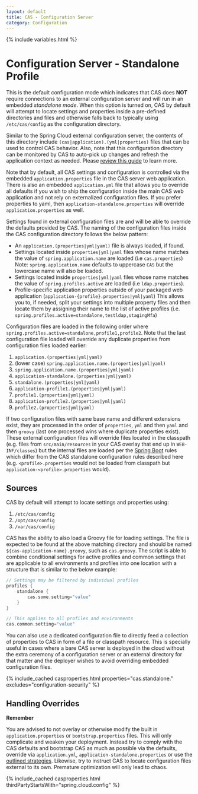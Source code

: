 ```yaml
---
layout: default
title: CAS - Configuration Server
category: Configuration
---
```


{% include variables.html %}

# Configuration Server - Standalone Profile

This is the default configuration mode which indicates that CAS does **NOT** require connections to an external configuration server
and will run in an embedded *standalone mode*. When this option is turned on, CAS by default will attempt to locate settings and properties
inside a pre-defined directories and files and otherwise falls back to typically using `/etc/cas/config` as the configuration directory.

Similar to the Spring Cloud external configuration server, the contents of this directory include `(cas|application).(yml|properties)`
files that can be used to control CAS behavior. Also, note that this configuration directory can be monitored by CAS to auto-pick up changes
and refresh the application context as needed. Please [review this guide](Configuration-Management-Reload.html#reload-strategy) to learn more.

Note that by default, all CAS settings and configuration is controlled via the embedded `application.properties` file in the CAS server
web application. There is also an embedded `application.yml` file that allows you to override all defaults if you wish to ship the
configuration inside the main CAS web application and not rely on externalized configuration files. If you prefer
properties to yaml, then `application-standalone.properties` will override `application.properties` as well.

Settings found in external configuration files are and will be able to override the defaults 
provided by CAS. The naming of the configuration files inside the CAS configuration directory follows the below pattern:

- An `application.(properties|yml|yaml)` file is always loaded, if found.
- Settings located inside `properties|yml|yaml` files whose name matches the value of `spring.application.name` are loaded (i.e `cas.properties`) Note: `spring.application.name` defaults to uppercase `CAS` but the lowercase name will also be loaded.
- Settings located inside `properties|yml|yaml` files whose name matches the value of `spring.profiles.active` are loaded (i.e `ldap.properties`).
- Profile-specific application properties outside of your packaged web application (`application-{profile}.properties|yml|yaml`)
  This allows you to, if needed, split your settings into multiple property files and then locate them by assigning their name
  to the list of active profiles (i.e. `spring.profiles.active=standalone,testldap,stagingMfa`)

Configuration files are loaded in the following order where `spring.profiles.active=standalone,profile1,profile2`. Note
that the last configuration file loaded will override any duplicate properties from configuration files loaded earlier:

1. `application.(properties|yml|yaml) `
2. (lower case) `spring.application.name.(properties|yml|yaml)`
3. `spring.application.name.(properties|yml|yaml)`
4. `application-standalone.(properties|yml|yaml)`
5. `standalone.(properties|yml|yaml)`
6. `application-profile1.(properties|yml|yaml)`
7. `profile1.(properties|yml|yaml)`
8. `application-profile2.(properties|yml|yaml)`
9. `profile2.(properties|yml|yaml)`

If two configuration files with same base name and different extensions exist, they are processed in the order
of `properties`, `yml` and then `yaml` and then `groovy` (last one processed wins where duplicate properties exist). These
external configuration files will override files located in the classpath (e.g. files from `src/main/resources` in
your CAS overlay that end up in `WEB-INF/classes`) but the internal files are loaded per
the [Spring Boot](https://docs.spring.io/spring-boot/docs/current/reference/html/) rules
which differ from the CAS standalone configuration rules described here (e.g. `<profile>.properties`
would not be loaded from classpath but `application-<profile>.properties` would).
  
## Sources

CAS by default will attempt to locate settings and properties using:

1. `/etc/cas/config`
2. `/opt/cas/config`
3. `/var/cas/config`

CAS has the ability to also load a Groovy file for loading settings. The file
is expected to be found at the above matching directory and should be named `${cas-application-name}.groovy`, such as `cas.groovy`. The
script is able to combine conditional settings for active profiles and common settings that are applicable to all environments and profiles into one location with a structure that is similar to the below example:

```groovy
// Settings may be filtered by individual profiles
profiles {
    standalone {
        cas.some.setting="value"
    }
}

// This applies to all profiles and environments
cas.common.setting="value"
``` 

You can also use a dedicated configuration file to directly feed a collection of properties
to CAS in form of a file or classpath resource. This is specially useful in cases
where a bare CAS server is deployed in the cloud without
the extra ceremony of a configuration server or an external directory for
that matter and the deployer wishes to avoid overriding embedded configuration files.

{% include_cached casproperties.html properties="cas.standalone." excludes="configuration-security" %}

## Handling Overrides

<div class="alert alert-warning"><strong>Remember</strong><p>You are advised to not overlay or otherwise
modify the built in <code>application.properties</code> or <code>bootstrap.properties</code> files. 
This will only complicate and weaken your deployment.
Instead try to comply with the CAS defaults and bootstrap CAS as much as possible via the defaults, 
override via <code>application.yml</code>, <code>application-standalone.properties</code> or
use the <a href="Configuration-Management.html#overview">outlined strategies</a>. Likewise, try to instruct CAS to locate
configuration files external to its own. Premature optimization will only lead to chaos.</p></div>

{% include_cached casproperties.html thirdPartyStartsWith="spring.cloud.config" %}

